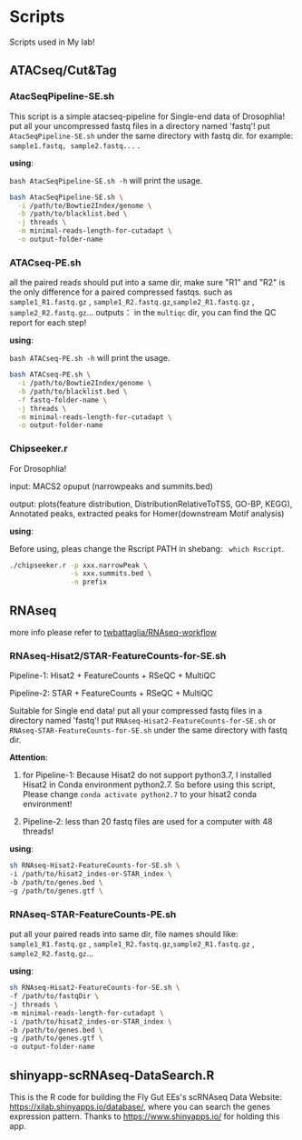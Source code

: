 # Scripts

Scripts used in My lab!

## ATACseq/Cut&Tag
###  AtacSeqPipeline-SE.sh
This script is a simple atacseq-pipeline for Single-end data of Drosophlia! put all your uncompressed fastq files in a directory named 'fastq'! put ``AtacSeqPipeline-SE.sh`` under the same directory with fastq dir. for example:  ``sample1.fastq, sample2.fastq...`` .

**using**:

``bash AtacSeqPipeline-SE.sh -h`` will print the usage.

``` sh
bash AtacSeqPipeline-SE.sh \
  -i /path/to/Bowtie2Index/genome \
  -b /path/to/blacklist.bed \
  -j threads \
  -m minimal-reads-length-for-cutadapt \
  -o output-folder-name
```

###  ATACseq-PE.sh
all the paired reads should put into a same dir, make sure "R1" and "R2" is the only difference for a paired compressed fastqs.
such as ``sample1_R1.fastq.gz`` , ``sample1_R2.fastq.gz``,``sample2_R1.fastq.gz`` , ``sample2_R2.fastq.gz``...
outputs： in the ``multiqc`` dir, you can find the QC report for each step!

**using**:

``bash ATACseq-PE.sh -h`` will print the usage.

``` sh
bash ATACseq-PE.sh \
  -i /path/to/Bowtie2Index/genome \
  -b /path/to/blacklist.bed \
  -f fastq-folder-name \
  -j threads \
  -m minimal-reads-length-for-cutadapt \
  -o output-folder-name
```
### Chipseeker.r

For Drosophlia!

input: MACS2 opuput (narrowpeaks and summits.bed)

output: plots(feature distribution, DistributionRelativeToTSS, GO-BP, KEGG), Annotated peaks, extracted peaks for Homer(downstream Motif analysis)

**using**:

Before using, pleas change the Rscript PATH in shebang: `` which Rscript``.

``` sh
./chipseeker.r -p xxx.narrowPeak \
               -s xxx.summits.bed \
               -n prefix
```      

## RNAseq

more info please refer to [twbattaglia/RNAseq-workflow](https://github.com/twbattaglia/RNAseq-workflow)

### RNAseq-Hisat2/STAR-FeatureCounts-for-SE.sh

Pipeline-1: Hisat2 + FeatureCounts + RSeQC + MultiQC

Pipeline-2: STAR + FeatureCounts + RSeQC + MultiQC

Suitable for Single end data! put all your compressed fastq files in a directory named 'fastq'! put ``RNAseq-Hisat2-FeatureCounts-for-SE.sh`` or ``RNAseq-STAR-FeatureCounts-for-SE.sh`` under the same directory with fastq dir.

**Attention**:

1. for Pipeline-1: Because Hisat2 do not support python3.7, I installed Hisat2 in Conda environment python2.7. So before using this script, Please change ``conda activate python2.7`` to your hisat2 conda environment!

2. Pipeline-2: less than 20 fastq files are used for a computer with 48 threads!

**using**:

``` sh
sh RNAseq-Hisat2-FeatureCounts-for-SE.sh \
-i /path/to/hisat2_indes-or-STAR_index \
-b /path/to/genes.bed \
-g /path/to/genes.gtf \
```

### RNAseq-STAR-FeatureCounts-PE.sh

put all your paired reads into same dir, file names should like: ``sample1_R1.fastq.gz`` , ``sample1_R2.fastq.gz``,``sample2_R1.fastq.gz`` , ``sample2_R2.fastq.gz``...

**using**:

``` sh
sh RNAseq-Hisat2-FeatureCounts-for-SE.sh \
-f /path/to/fastqDir \
-j threads \
-m minimal-reads-length-for-cutadapt \
-i /path/to/hisat2_indes-or-STAR_index \
-b /path/to/genes.bed \
-g /path/to/genes.gtf \
-o output-folder-name
```

## shinyapp-scRNAseq-DataSearch.R

This is the R code for building the Fly Gut EEs's scRNAseq Data Website: https://xilab.shinyapps.io/database/, where you can search the genes expression pattern. Thanks to https://www.shinyapps.io/ for holding this app.

